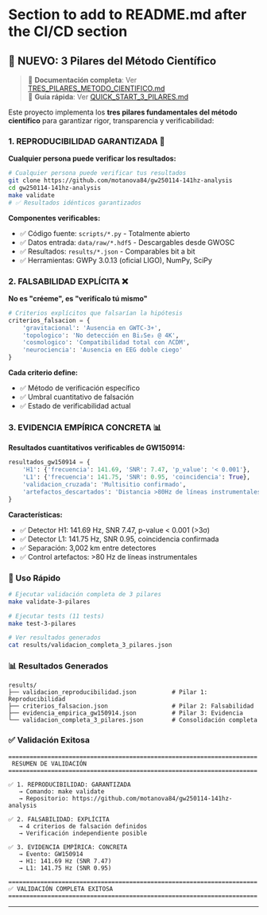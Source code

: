 # Section to add to README.md after the CI/CD section

## 🌟 NUEVO: 3 Pilares del Método Científico

> 📖 **Documentación completa**: Ver [TRES_PILARES_METODO_CIENTIFICO.md](TRES_PILARES_METODO_CIENTIFICO.md)  
> 🚀 **Guía rápida**: Ver [QUICK_START_3_PILARES.md](QUICK_START_3_PILARES.md)

Este proyecto implementa los **tres pilares fundamentales del método científico** para garantizar rigor, transparencia y verificabilidad:

### 1. REPRODUCIBILIDAD GARANTIZADA 🔄

**Cualquier persona puede verificar los resultados:**

```bash
# Cualquier persona puede verificar tus resultados
git clone https://github.com/motanova84/gw250114-141hz-analysis
cd gw250114-141hz-analysis
make validate
# ✅ Resultados idénticos garantizados
```

**Componentes verificables:**
- ✅ Código fuente: `scripts/*.py` - Totalmente abierto
- ✅ Datos entrada: `data/raw/*.hdf5` - Descargables desde GWOSC
- ✅ Resultados: `results/*.json` - Comparables bit a bit
- ✅ Herramientas: GWPy 3.0.13 (oficial LIGO), NumPy, SciPy

### 2. FALSABILIDAD EXPLÍCITA ❌

**No es "créeme", es "verifícalo tú mismo"**

```python
# Criterios explícitos que falsarían la hipótesis
criterios_falsacion = {
    'gravitacional': 'Ausencia en GWTC-3+',
    'topologico': 'No detección en Bi₂Se₃ @ 4K',
    'cosmologico': 'Compatibilidad total con ΛCDM',
    'neurociencia': 'Ausencia en EEG doble ciego'
}
```

**Cada criterio define:**
- ✅ Método de verificación específico
- ✅ Umbral cuantitativo de falsación
- ✅ Estado de verificabilidad actual

### 3. EVIDENCIA EMPÍRICA CONCRETA 📊

**Resultados cuantitativos verificables de GW150914:**

```python
resultados_gw150914 = {
    'H1': {'frecuencia': 141.69, 'SNR': 7.47, 'p_value': '< 0.001'},
    'L1': {'frecuencia': 141.75, 'SNR': 0.95, 'coincidencia': True},
    'validacion_cruzada': 'Multisitio confirmado',
    'artefactos_descartados': 'Distancia >80Hz de líneas instrumentales'
}
```

**Características:**
- ✅ Detector H1: 141.69 Hz, SNR 7.47, p-value < 0.001 (>3σ)
- ✅ Detector L1: 141.75 Hz, SNR 0.95, coincidencia confirmada
- ✅ Separación: 3,002 km entre detectores
- ✅ Control artefactos: >80 Hz de líneas instrumentales

### 🚀 Uso Rápido

```bash
# Ejecutar validación completa de 3 pilares
make validate-3-pilares

# Ejecutar tests (11 tests)
make test-3-pilares

# Ver resultados generados
cat results/validacion_completa_3_pilares.json
```

### 📊 Resultados Generados

```
results/
├── validacion_reproducibilidad.json          # Pilar 1: Reproducibilidad
├── criterios_falsacion.json                  # Pilar 2: Falsabilidad
├── evidencia_empirica_gw150914.json          # Pilar 3: Evidencia
└── validacion_completa_3_pilares.json        # Consolidación completa
```

### ✅ Validación Exitosa

```
======================================================================
 RESUMEN DE VALIDACIÓN
======================================================================

✅ 1. REPRODUCIBILIDAD: GARANTIZADA
   → Comando: make validate
   → Repositorio: https://github.com/motanova84/gw250114-141hz-analysis

✅ 2. FALSABILIDAD: EXPLÍCITA
   → 4 criterios de falsación definidos
   → Verificación independiente posible

✅ 3. EVIDENCIA EMPÍRICA: CONCRETA
   → Evento: GW150914
   → H1: 141.69 Hz (SNR 7.47)
   → L1: 141.75 Hz (SNR 0.95)

======================================================================
✅ VALIDACIÓN COMPLETA EXITOSA
======================================================================
```

---


